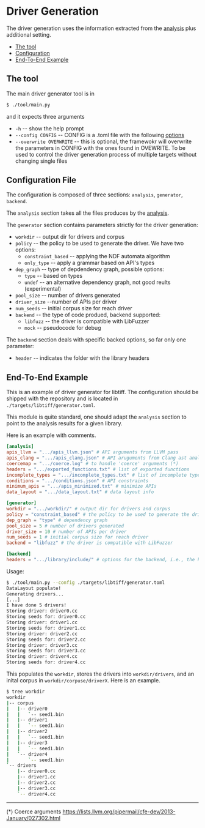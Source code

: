 # Driver Generation

The driver generation uses the information extracted from the
[analysis](./Analysis.md) plus additional setting.

- [The tool](#the-tool)
- [Configuration](#configuration)
- [End-To-End Example](#end-to-end-example)

## The tool

The main driver generator tool is in
```bash
$ ./tool/main.py
```
and it expects three arguments
- `-h` -- show the help prompt
- `--config CONFIG` -- CONFIG is a .toml file with the following [options](#configuration-file)
- `--overwrite OVERWRITE` -- this is optional, the framewokr will overwrite the
  parameters in CONFIG with the ones found in OVEWRITE. To be used to control
  the driver generation process of multiple targets without changing single
  files

## Configuration File

The configuration is composed of three sections: `analysis`, `generator`, `backend`. 

The `analysis` section takes all the files produces by the
[analysis](./Analysis.md).

The `generator` section contains parameters strictly for the driver generation:
- `workdir` -- output dir for drivers and corpus
- `policy` -- the policy to be used to generate the driver. We have two options: 
    - `constraint_based` -- applying the NDF automata algorithm
    - `only_type` -- apply a grammar based on API's types
- `dep_graph` -- type of depdendency graph, possible options:
    - `type` -- based on types
    - `undef` -- an alternative dependency graph, not good reults (experimental)
- `pool_size` -- number of drivers generated
- `driver_size` --number of APIs per driver
- `num_seeds` -- initial corpus size for reach driver
- `backend` -- the type of code produed, backend supported:
    - `libfuzz` -- the driver is compatible with LibFuzzer
    - `mock` -- pseudocode for debug

The `backend` section deals with specific backed options, so far only one
parameter:
- `header` -- indicates the folder with the library headers

## End-To-End Example

This is an example of driver generator for libtiff. The configuration should be
shipped with the repository and is located in `./targets/libtiff/generator.toml`.

This module is quite standard, one should adapt the `analysis` section to point
to the analysis results for a given library.

Here is an example with comments.

```toml
[analysis]
apis_llvm = ".../apis_llvm.json" # API arguments from LLVM pass
apis_clang = ".../apis_clang.json" # API aruguments from Clang ast analysis
coercemap = ".../coerce.log" # to handle 'coerce' arguments (*)
headers = ".../exported_functions.txt" # list of exported functions
incomplete_types = ".../incomplete_types.txt" # list of incomplete types
conditions = ".../conditions.json" # API constraints 
minimum_apis = ".../apis_minimized.txt" # minimize APIs
data_layout = ".../data_layout.txt" # data layout info

[generator]
workdir = ".../workdir/" # output dir for drivers and corpus
policy = "constraint_based" # the policy to be used to generate the driver
dep_graph = "type" # dependency graph
pool_size = 5 # number of drivers generated
driver_size = 10 # number of APIs per driver
num_seeds = 1 # initial corpus size for reach driver
backend = "libfuzz" # the driver is compatible with LibFuzzer

[backend]
headers = ".../library/include/" # options for the backend, i.e., the headers to include
```

Usage:
```bash
$ ./tool/main.py --config ./targets/libtiff/generator.toml
DataLayout populate!
Generating drivers...
[...]
I have done 5 drivers!
Storing driver: driver0.cc
Storing seeds for: driver0.cc
Storing driver: driver1.cc
Storing seeds for: driver1.cc
Storing driver: driver2.cc
Storing seeds for: driver2.cc
Storing driver: driver3.cc
Storing seeds for: driver3.cc
Storing driver: driver4.cc
Storing seeds for: driver4.cc
```

This populates the `workdir`, stores the drivers into `workdir/drivers`, and an inital corpus in `workdir/corpuse/driverX`. 
Here is an example.

```bash
$ tree workdir
workdir
|-- corpus
|   |-- driver0
|   |   `-- seed1.bin
|   |-- driver1
|   |   `-- seed1.bin
|   |-- driver2
|   |   `-- seed1.bin
|   |-- driver3
|   |   `-- seed1.bin
|   `-- driver4
|       `-- seed1.bin
`-- drivers
    |-- driver0.cc
    |-- driver1.cc
    |-- driver2.cc
    |-- driver3.cc
    `-- driver4.cc
```


---

(*) Coerce arguments https://lists.llvm.org/pipermail/cfe-dev/2013-January/027302.html